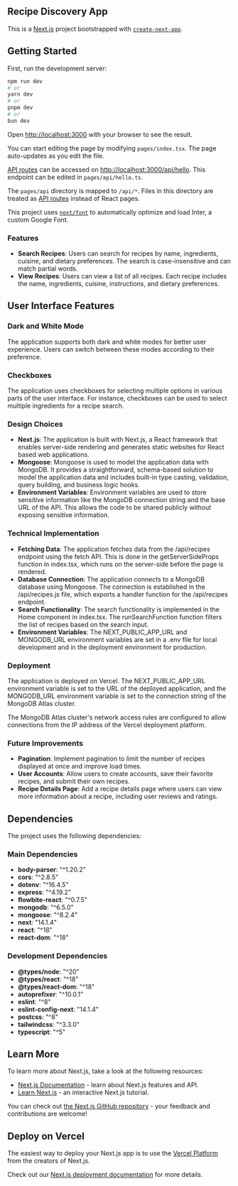 ## Recipe Discovery App

This is a [Next.js](https://nextjs.org/) project bootstrapped with [`create-next-app`](https://github.com/vercel/next.js/tree/canary/packages/create-next-app).

## Getting Started

First, run the development server:

```bash
npm run dev
# or
yarn dev
# or
pnpm dev
# or
bun dev
```

Open [http://localhost:3000](http://localhost:3000) with your browser to see the result.

You can start editing the page by modifying `pages/index.tsx`. The page auto-updates as you edit the file.

[API routes](https://nextjs.org/docs/api-routes/introduction) can be accessed on [http://localhost:3000/api/hello](http://localhost:3000/api/hello). This endpoint can be edited in `pages/api/hello.ts`.

The `pages/api` directory is mapped to `/api/*`. Files in this directory are treated as [API routes](https://nextjs.org/docs/api-routes/introduction) instead of React pages.

This project uses [`next/font`](https://nextjs.org/docs/basic-features/font-optimization) to automatically optimize and load Inter, a custom Google Font.



### Features
- **Search Recipes**: Users can search for recipes by name, ingredients, cuisine, and dietary preferences. The search is case-insensitive and can match partial words.
- **View Recipes**: Users can view a list of all recipes. Each recipe includes the name, ingredients, cuisine, instructions, and dietary preferences.

## User Interface Features

### Dark and White Mode
The application supports both dark and white modes for better user experience. Users can switch between these modes according to their preference.

### Checkboxes
The application uses checkboxes for selecting multiple options in various parts of the user interface. For instance, checkboxes can be used to select multiple ingredients for a recipe search.

### Design Choices
- **Next.js**: The application is built with Next.js, a React framework that enables server-side rendering and generates static websites for React based web applications.
- **Mongoose**: Mongoose is used to model the application data with MongoDB. It provides a straightforward, schema-based solution to model the application data and includes built-in type casting, validation, query building, and business logic hooks.
- **Environment Variables**: Environment variables are used to store sensitive information like the MongoDB connection string and the base URL of the API. This allows the code to be shared publicly without exposing sensitive information.

### Technical Implementation
- **Fetching Data**: The application fetches data from the /api/recipes endpoint using the fetch API. This is done in the getServerSideProps function in index.tsx, which runs on the server-side before the page is rendered.
- **Database Connection**: The application connects to a MongoDB database using Mongoose. The connection is established in the /api/recipes.js file, which exports a handler function for the /api/recipes endpoint.
- **Search Functionality**: The search functionality is implemented in the Home component in index.tsx. The runSearchFunction function filters the list of recipes based on the search input.
- **Environment Variables**: The NEXT_PUBLIC_APP_URL and MONGODB_URL environment variables are set in a .env file for local development and in the deployment environment for production.

### Deployment
The application is deployed on Vercel. The NEXT_PUBLIC_APP_URL environment variable is set to the URL of the deployed application, and the MONGODB_URL environment variable is set to the connection string of the MongoDB Atlas cluster.

The MongoDB Atlas cluster's network access rules are configured to allow connections from the IP address of the Vercel deployment platform.

### Future Improvements
- **Pagination**: Implement pagination to limit the number of recipes displayed at once and improve load times.
- **User Accounts**: Allow users to create accounts, save their favorite recipes, and submit their own recipes.
- **Recipe Details Page**: Add a recipe details page where users can view more information about a recipe, including user reviews and ratings.

## Dependencies

The project uses the following dependencies:

### Main Dependencies
- **body-parser**: "^1.20.2"
- **cors**: "^2.8.5"
- **dotenv**: "^16.4.5"
- **express**: "^4.19.2"
- **flowbite-react**: "^0.7.5"
- **mongodb**: "^6.5.0"
- **mongoose**: "^8.2.4"
- **next**: "14.1.4"
- **react**: "^18"
- **react-dom**: "^18"

### Development Dependencies
- **@types/node**: "^20"
- **@types/react**: "^18"
- **@types/react-dom**: "^18"
- **autoprefixer**: "^10.0.1"
- **eslint**: "^8"
- **eslint-config-next**: "14.1.4"
- **postcss**: "^8"
- **tailwindcss**: "^3.3.0"
- **typescript**: "^5"

## Learn More

To learn more about Next.js, take a look at the following resources:

- [Next.js Documentation](https://nextjs.org/docs) - learn about Next.js features and API.
- [Learn Next.js](https://nextjs.org/learn) - an interactive Next.js tutorial.

You can check out [the Next.js GitHub repository](https://github.com/vercel/next.js/) - your feedback and contributions are welcome!

## Deploy on Vercel

The easiest way to deploy your Next.js app is to use the [Vercel Platform](https://vercel.com/new?utm_medium=default-template&filter=next.js&utm_source=create-next-app&utm_campaign=create-next-app-readme) from the creators of Next.js.

Check out our [Next.js deployment documentation](https://nextjs.org/docs/deployment) for more details.
